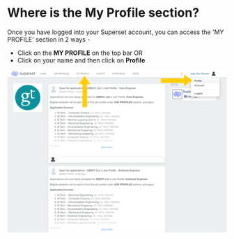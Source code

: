 # Where is the My Profile section?

Once you have logged into your Superset account, you can access the 'MY PROFILE' section in 2 ways -

* Click on the **MY PROFILE** on the top bar OR
* Click on your name and then click on **Profile**

![](../../.gitbook/assets/image%20%28172%29.png)

